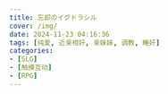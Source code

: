 ```yaml
---
title: 忘却のイグドラシル
cover: /img/
date: 2024-11-23 04:16:36
tags: [纯爱, 近亲相奸, 亲妹妹, 调教, 睡奸]
categories:
- [SLG]
- [触摸互动]
- [RPG]
---
```

